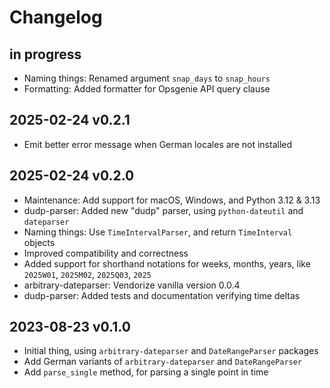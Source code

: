 # Changelog

## in progress
- Naming things: Renamed argument `snap_days` to `snap_hours`
- Formatting: Added formatter for Opsgenie API query clause

## 2025-02-24 v0.2.1
- Emit better error message when German locales are not installed

## 2025-02-24 v0.2.0
- Maintenance: Add support for macOS, Windows, and Python 3.12 & 3.13
- dudp-parser: Added new "dudp" parser, using `python-dateutil` and `dateparser`
- Naming things: Use `TimeIntervalParser`, and return `TimeInterval` objects
- Improved compatibility and correctness
- Added support for shorthand notations for weeks, months, years,
  like `2025W01`, `2025M02`, `2025Q03`, `2025`
- arbitrary-dateparser: Vendorize vanilla version 0.0.4
- dudp-parser: Added tests and documentation verifying time deltas

## 2023-08-23 v0.1.0
- Initial thing, using `arbitrary-dateparser` and `DateRangeParser` packages
- Add German variants of `arbitrary-dateparser` and `DateRangeParser`
- Add `parse_single` method, for parsing a single point in time
